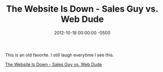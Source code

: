 ﻿---
title:  The Website Is Down - Sales Guy vs. Web Dude 
date:   2012-10-18 00:00:00 -0500
categories: IT
---

This is an old favorite. I still laugh everytime I see this.

<a href="http://www.youtube.com/watch?v=W8_Kfjo3VjU">The Website Is Down - Sales Guy vs. Web Dude </a>
